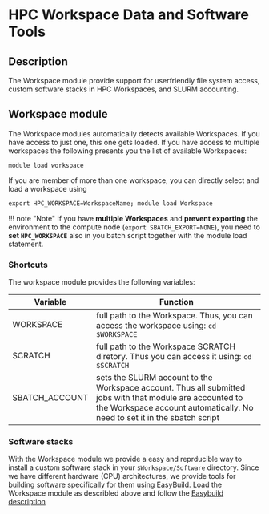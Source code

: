 # HPC Workspace Data and Software Tools

## Description
The Workspace module provide support for userfriendly file system access, custom software stacks in HPC Workspaces, and SLURM accounting. 

## Workspace module
The Workspace modules automatically detects available Workspaces. If you have access to just one, this one gets loaded. If you have access to multiple workspaces the following presents you the list of available Workspaces:
```
module load workspace
```

If you are member of more than one workspace, you can directly select and load a workspace using

```
export HPC_WORKSPACE=WorkspaceName; module load Workspace
```

!!! note "Note"
    If you have **multiple Workspaces** and **prevent exporting** the environment to the compute node (`export SBATCH_EXPORT=NONE`), you need to **set `HPC_WORKSPACE`** also in you batch script together with the module load statement.

### Shortcuts
The workspace module provides the following variables:

| Variable | Function |
| -------- | -------- |
| WORKSPACE| full path to the Workspace. Thus, you can access the workspace using: `cd $WORKSPACE` |
| SCRATCH  | full path to the Workspace SCRATCH diretory. Thus you can access it using: `cd $SCRATCH` |
| SBATCH_ACCOUNT | sets the SLURM account to the Workspace account. Thus all submitted jobs with that module are accounted to the Workspace account automatically. No need to set it in the sbatch script |

### Software stacks
With the Workspace module we provide a easy and reprducible way to install a custom software stack in your `$Workspace/Software` directory. Since we have different hardware (CPU) architectures, we provide tools for building software specifically for them using EasyBuild. 
Load the Workspace module as describled above and follow the [Easybuild description](../software/installing-custom-software.md#using-easybuild)

